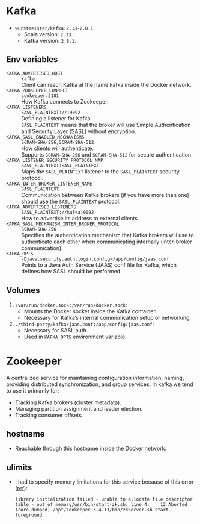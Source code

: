 # Kafka

- `wurstmeister/kafka:2.13-2.8.1`:
  - Scala version: `2.13`.
  - Kafka version: `2.8.1`.

## Env variables

<dl>
  <dt><code>KAFKA_ADVERTISED_HOST</code></dt>
  <dd><code>kafka</code></dd>
  <dd>Client can reach Kafka at the name kafka inside the Docker network.</dd>
  <dt><code>KAFKA_ZOOKEEPER_CONNECT</code></dt>
  <dd><code>zookeeper:2181</code></dd>
  <dd>How Kafka connects to Zookeeper.</dd>
  <dt><code>KAFKA_LISTENERS</code></dt>
  <dd><code>SASL_PLAINTEXT://:9092</code></dd>
  <dd>Defining a listener for Kafka.</dd>
  <dd>
    <code>SASL_PLAINTEXT</code>
    means that the broker will use Simple Authentication and Security Layer (SASL) without encryption.
  </dd>
  <dt><code>KAFKA_SASL_ENABLED_MECHANISMS</code></dt>
  <dd><code>SCRAM-SHA-256,SCRAM-SHA-512</code></dd>
  <dd>How clients will authenticate.</dd>
  <dd>
    Supports <code>SCRAM-SHA-256</code> and <code>SCRAM-SHA-512</code> for secure authentication.
  </dd>
  <dt><code>KAFKA_LISTENER_SECURITY_PROTOCOL_MAP</code></dt>
  <dd><code>SASL_PLAINTEXT:SASL_PLAINTEXT</code></dd>
  <dd>
    Maps the <code>SASL_PLAINTEXT</code> listener to the <code>SASL_PLAINTEXT</code> security protocol.
  </dd>
  <dt><code>KAFKA_INTER_BROKER_LISTENER_NAME</code></dt>
  <dd><code>SASL_PLAINTEXT</code></dd>
  <dd>
    Communication between Kafka brokers (if you have more than one) should use the <code>SASL_PLAINTEXT</code> protocol.
  </dd>
  <dt><code>KAFKA_ADVERTISED_LISTENERS</code></dt>
  <dd><code>SASL_PLAINTEXT://kafka:9092</code></dd>
  <dd>How to advertise its address to external clients.</dd>
  <dt><code>KAFKA_SASL_MECHANISM_INTER_BROKER_PROTOCOL</code></dt>
  <dd><code>SCRAM-SHA-256</code></dd>
  <dd>
    Specifies the authentication mechanism that Kafka brokers will use to authenticate each other when communicating internally (inter-broker communication).
  </dd>
  <dt><code>KAFKA_OPTS</code></dt>
  <dd><code>-Djava.security.auth.login.config=/app/config/jaas.conf</code></dd>
  <dd>
    Points to a Java Auth Service (JAAS) conf file for Kafka, which defines how SASL should be performed.
  </dd>
</dl>

## Volumes

1. `/var/run/docker.sock:/var/run/docker.sock`:
   - Mounts the Docker socket inside the Kafka container.
   - Necessary for Kafka’s internal communication setup or networking.
2. `./third-party/kafka/jaas.conf:/app/config/jaas.conf`:
   - Necessary for SASL auth.
   - Used in `KAFKA_OPTS` environment variable.

# Zookeeper

A centralized service for maintaining configuration information, naming, providing distributed synchronization, and group services. In kafka we tend to use it primarily for:

- Tracking Kafka brokers (cluster metadata).
- Managing partition assignment and leader election.
- Tracking consumer offsets.

## hostname

- Reachable through this hostname inside the Docker network.

## ulimits

- I had to specify memory limitations for this service because of this error ([ref](https://stackoverflow.com/a/72109503/8784518)):
  ```shell
  library initialization failed - unable to allocate file descriptor table - out of memory/usr/bin/start-zk.sh: line 4:    12 Aborted                 (core dumped) /opt/zookeeper-3.4.13/bin/zkServer.sh start-foreground
  ```
